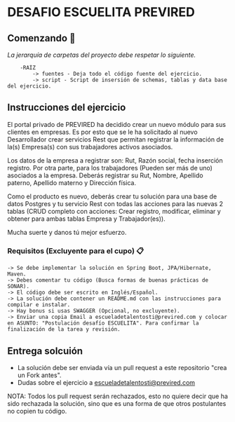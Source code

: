 # DESAFIO ESCUELITA PREVIRED

## Comenzando 🚀

_La jerarquía de carpetas del proyecto debe respetar lo siguiente._

```
	-RAÍZ
		-> fuentes - Deja todo el código fuente del ejercicio.
		-> script - Script de insersión de schemas, tablas y data base del ejercicio.
```

## Instrucciones del ejercicio

El portal privado de PREVIRED ha decidido crear un nuevo módulo para sus clientes en empresas. Es por esto que se le ha solicitado al nuevo Desarrollador crear servicios Rest que permitan registrar la información de la(s) Empresa(s) con sus trabajadores activos asociados.

Los datos de la empresa a registrar son: Rut, Razón social, fecha inserción registro. Por otra parte, para los trabajadores (Pueden ser más de uno) asociados a la empresa. Deberás registrar su Rut, Nombre, Apellido paterno, Apellido materno y Dirección física.

Como el producto es nuevo, deberás crear tu solución para una base de datos Postgres y tu servicio Rest con todas las acciones para las nuevas 2 tablas (CRUD completo con acciones: Crear registro, modificar, eliminar y obtener para ambas tablas Empresa y Trabajador(es)). 

Mucha suerte y danos tú mejor esfuerzo.

### Requisitos (Excluyente para el cupo) 📋

```
-> Se debe implementar la solución en Spring Boot, JPA/Hibernate, Maven.
-> Debes comentar tu código (Busca formas de buenas prácticas de SONAR).
-> El código debe ser escrito en Inglés/Español.
-> La solución debe contener un README.md con las instrucciones para compilar e instalar.
-> Hay bonus si usas SWAGGER (Opcional, no excluyente).
-> Enviar una copia Email a escueladetalentosti@previred.com y colocar en ASUNTO: "Postulación desafío ESCUELITA". Para confirmar la finalización de la tarea y revisión.
```

## Entrega solcuión

+ La solución debe ser enviada vía un pull request a este repositorio "crea un Fork antes".
+ Dudas sobre el ejercicio a escueladetalentosti@previred.com

NOTA: Todos los pull request serán rechazados, esto no quiere decir que ha sido rechazada la solución, sino que es una forma de que otros postulantes no copien tu código.
